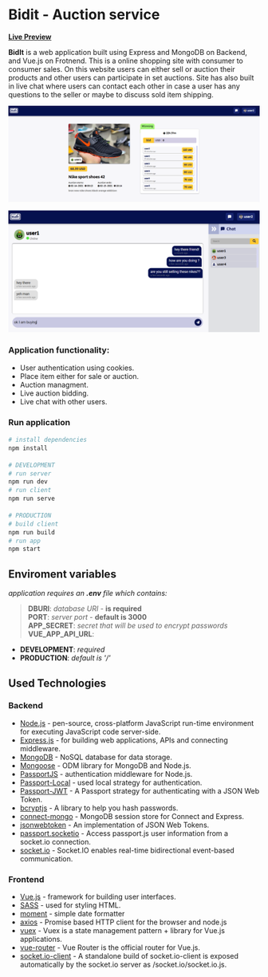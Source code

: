 # Bidit - Auction service
[**Live Preview**](https://auction-bidit.herokuapp.com)

**BidIt** is a web application built using Express and MongoDB on Backend, and Vue.js on Frotnend.
This is a online shopping site with consumer to consumer sales. On this website users can either sell or auction their products and other users can participate in set auctions.
Site has also built in live chat where users can contact each other in case a user has any questions to the seller or maybe to discuss sold item shipping.


![](https://github.com/DaRoTP/Auction_vue-node/blob/master/images/auction-ss.png?raw=true)

![](https://github.com/DaRoTP/Auction_vue-node/blob/master/images/chat-ss.png?raw=true)

### Application functionality:
* User authentication using cookies.
* Place item either for sale or auction.
* Auction managment.
* Live auction bidding.
* Live chat with other users.


### Run application

```sh
# install dependencies
npm install

# DEVELOPMENT
# run server
npm run dev
# run client
npm run serve

# PRODUCTION
# build client
npm run build
# run app
npm start
```

## Enviroment variables
*application requires an **.env** file which contains:*

> **DBURI**: *database URI* - **is required**
<br> **PORT**: *server port* - **default is 3000**
<br> **APP_SECRET**: *secret that will be used to encrypt passwords*
<br> **VUE_APP_API_URL**: 
  * **DEVELOPMENT**: *required*
  * **PRODUCTION**: *default is '/'*
 

## Used Technologies
### Backend
* [Node.js](https://nodejs.org) - pen-source, cross-platform JavaScript run-time environment for executing JavaScript code server-side.
* [Express.js](https://expressjs.com) - for building web applications, APIs and connecting middleware.
* [MongoDB](https://www.mongodb.com) - NoSQL database for data storage.
* [Mongoose](http://mongoosejs.com/)  - ODM library for MongoDB and Node.js.
* [PassportJS](http://www.passportjs.org/) - authentication middleware for Node.js.
* [Passport-Local](https://github.com/jaredhanson/passport-local#passport-local) - used local strategy for authentication.
* [Passport-JWT](http://www.passportjs.org/packages/passport-jwt/) - A Passport strategy for authenticating with a JSON Web Token.
* [bcryptjs](https://www.npmjs.com/package/bcrypt) - A library to help you hash passwords.
* [connect-mongo](https://www.npmjs.com/package/connect-mongo) - MongoDB session store for Connect and Express.
* [jsonwebtoken](https://www.npmjs.com/package/jsonwebtoken) - An implementation of JSON Web Tokens.
* [passport.socketio](https://www.npmjs.com/package/passport.socketio) - Access passport.js user information from a socket.io connection.
* [socket.io](https://www.npmjs.com/package/socket.io) - Socket.IO enables real-time bidirectional event-based communication.

### Frontend
* [Vue.js](https://vuejs.org/v2/guide/) - framework for building user interfaces.
* [SASS](https://sass-lang.com/) - used for styling HTML.
* [moment](https://momentjs.com/) - simple date formatter
* [axios](https://github.com/axios/axios) - Promise based HTTP client for the browser and node.js
* [vuex](https://vuex.vuejs.org/api/) - Vuex is a state management pattern + library for Vue.js applications.
* [vue-router](https://router.vuejs.org/) - Vue Router is the official router for Vue.js.
* [socket.io-client](https://www.npmjs.com/package/socket.io-client) - A standalone build of socket.io-client is exposed automatically by the socket.io server as /socket.io/socket.io.js.







